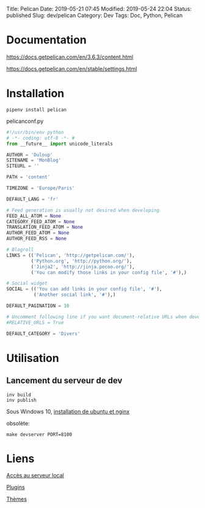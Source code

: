 Title: Pelican
Date: 2019-05-21 07:45
Modified: 2019-05-24 22:04
Status: published
Slug: dev/pelican
Category: Dev
Tags: Doc, Python, Pelican

# Documentation

<https://docs.getpelican.com/en/3.6.3/content.html>

<https://docs.getpelican.com/en/stable/settings.html>

# Installation

	pipenv install pelican

pelicanconf.py

```python
#!/usr/bin/env python
# -*- coding: utf-8 -*- #
from __future__ import unicode_literals

AUTHOR = 'Duloup'
SITENAME = 'MonBlog'
SITEURL = ''

PATH = 'content'

TIMEZONE = 'Europe/Paris'

DEFAULT_LANG = 'fr'

# Feed generation is usually not desired when developing
FEED_ALL_ATOM = None
CATEGORY_FEED_ATOM = None
TRANSLATION_FEED_ATOM = None
AUTHOR_FEED_ATOM = None
AUTHOR_FEED_RSS = None

# Blogroll
LINKS = (('Pelican', 'http://getpelican.com/'),
         ('Python.org', 'http://python.org/'),
         ('Jinja2', 'http://jinja.pocoo.org/'),
         ('You can modify those links in your config file', '#'),)

# Social widget
SOCIAL = (('You can add links in your config file', '#'),
          ('Another social link', '#'),)

DEFAULT_PAGINATION = 10

# Uncomment following line if you want document-relative URLs when developing
#RELATIVE_URLS = True

DEFAULT_CATEGORY = 'Divers'
```

# Utilisation

## Lancement du serveur de dev

    inv build
    inv publish

Sous Windows 10, [installation de ubuntu et nginx](/system/windows-subsystem-for-linux)

obsolète:

    make devserver PORT=8100


# Liens

[Accès au serveur local](http://localhost:8100/)

[Plugins](https://github.com/getpelican/pelican-plugins)

[Thèmes](http://www.pelicanthemes.com/)
